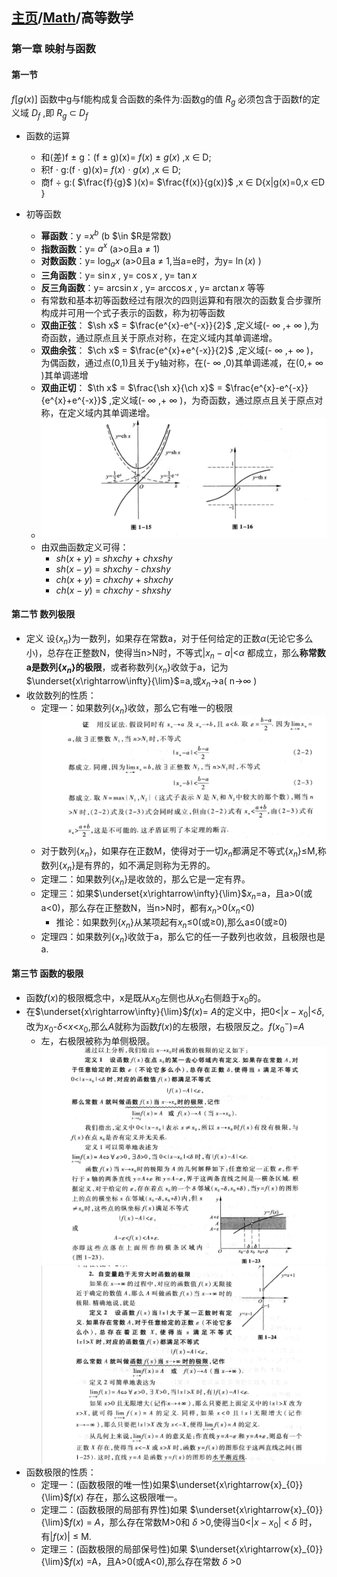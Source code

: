 <head>
    <script src="https://cdn.mathjax.org/mathjax/latest/MathJax.js?config=TeX-AMS-MML_HTMLorMML" type="text/javascript"></script>
    <script type="text/x-mathjax-config">
        MathJax.Hub.Config({
            tex2jax: {
            skipTags: ['script', 'noscript', 'style', 'textarea', 'pre'],
            inlineMath: [['$','$']]
            }
        });
    </script>
</head>

## [主页](../README.md)/[Math](./readme.md)/高等数学

### 第一章 映射与函数
#### 第一节
  $f[g(x)]$  函数中g与f能构成复合函数的条件为:函数g的值  $R_{g}$  必须包含于函数f的定义域  $D_{f}$  ,即  $R_{g}$    $\subset$  $D_{f}$    

- 函数的运算
  - 和(差)f  $\pm$  g：(f  $\pm$  g)(x)=  $f(x)$    $\pm$  $g(x)$  ,x  $\in$  D;
  - 积f  $\cdot$  g:(f  $\cdot$  g)(x)=  $f(x)$    $\cdot$    $g(x)$  ,x  $\in$  D;
  - 商f  $\div$  g:(  $\frac{f}{g}$  )(x)=  $\frac{f(x)}{g(x)}$  ,x  $\in$  D\{x|g(x)=0,x  $\in$D  }
  
- 初等函数
  - **幂函数**：y  =$x^{b}$  (b  $\in  $R是常数)
  - **指数函数**：y=  $a^{x}$  (a>o且a   $\neq$  1)
  - **对数函数**：y=  $\log_ax$  (a>0且a  $\neq$  1,当a=e时，为y=  $\ln(x)$  ) 
  - **三角函数**：y=  $\sin x$  , y=  $\cos x$  , y=  $\tan x$  
  - **反三角函数**：y=  $\arcsin x$  , y=  $\arccos x$  , y=  $\arctan x$   等等
  - 有常数和基本初等函数经过有限次的四则运算和有限次的函数复合步骤所构成并可用一个式子表示的函数，称为初等函数
  - **双曲正弦**：  $\sh x$  =  $\frac{e^{x}-e^{-x}}{2}$  ,定义域(-  $\infty$  ,+  $\infty$  ),为奇函数，通过原点且关于原点对称，在定义域内其单调递增。
  - **双曲余弦**：  $\ch x$  =  $\frac{e^{x}+e^{-x}}{2}$  ,定义域(-  $\infty$  ,+  $\infty$  )，为偶函数，通过点(0,1)且关于y轴对称，在(-  $\infty$  ,0)其单调递减，在(0,+  $\infty$  )其单调递增
  - **双曲正切**：  $\th x$  =  $\frac{\sh x}{\ch x}$  =  $\frac{e^{x}-e^{-x}}{e^{x}+e^{-x}}$  ,定义域(-  $\infty$  ,+  $\infty$  )，为奇函数，通过原点且关于原点对称，在定义域内其单调递增。
  - ![](/Math/pic/Math1.png)
  - 由双曲函数定义可得：
    -   $sh (x+y)$  =  $sh xch y$  +  $ch xsh y$  
    -   $sh (x-y)$  =  $sh xch y$  -  $ch xsh y$  
    -   $ch (x+y)$  =  $ch xch y$  +  $sh xch y$  
    -   $ch (x-y)$  =  $ch xch y$  -  $sh xsh y$  
#### 第二节 数列极限
- 定义 设{${x}_{n}$}为一数列，如果存在常数a，对于任何给定的正数$\alpha$(无论它多么小)，总存在正整数N，使得当n>N时，不等式$\lvert {x}_{n}-a\rvert$<$\alpha$ 都成立，那么**称常数a是数列{${x}_{n}$}的极限**，或者称数列{${x}_{n}$}收敛于a，记为 $\underset{x\rightarrow\infty}{\lim}$=a,或${x}_{n}$->a( n->$\infty$ )
- 收敛数列的性质：
  - 定理一：如果数列{${x}_{n}$}收敛，那么它有唯一的极限
![](/Math/pic/Math2.png)
  - 对于数列{${x}_{n}$}，如果存在正数M，使得对于一切${x}_{n}$都满足不等式{${x}_{n}$}$\le$M,称数列{${x}_{n}$}是有界的，如不满足则称为无界的。
  - 定理二：如果数列{${x}_{n}$}是收敛的，那么它是一定有界。
  - 定理三：如果$\underset{x\rightarrow\infty}{\lim}$${x}_{n}$=a，且a>0(或a<0)，那么存在正整数N，当n>N时，都有${x}_{n}$>0(${x}_{n}$<0)
    - 推论：如果数列{${x}_{n}$}从某项起有${x}_{n}$$\le$0(或$\ge$0),那么a$\le$0(或$\ge$0)
  - 定理四：如果数列{${x}_{n}$}收敛于a，那么它的任一子数列也收敛，且极限也是a.
#### 第三节 函数的极限
- 函数$f(x)$的极限概念中，x是既从${x}_{0}$左侧也从${x}_{0}$右侧趋于${x}_{0}$的。
- 在$\underset{x\rightarrow\infty}{\lim}$$f(x)$= $A$的定义中，把0<$\lvert {x}-{x}_{0}\rvert$<$\delta$,改为${x}_{0}$-$\delta$<$x$<${x}_{0}$,那么$A$就称为函数$f(x)$的左极限，右极限反之。$f({x}_{0}^{-})$=$A$
  - 左，右极限被称为单侧极限。 
![](/Math/pic/Math3.png)
![](/Math/pic/Math4.png)
- 函数极限的性质：
  - 定理一：(函数极限的唯一性)如果$\underset{x\rightarrow{x}_{0}}{\lim}$$f(x)$ 存在，那么这极限唯一。
  - 定理二：(函数极限的局部有界性)如果 $\underset{x\rightarrow{x}_{0}}{\lim}$$f(x)$ = $A$，那么存在常数M>0和 $\delta$ >0,使得当0<$\lvert {x}-{x}_{0}\rvert$ < $\delta$ 时，有$\lvert f(x)\rvert$ $\le$ M.
  - 定理三：(函数极限的局部保号性)如果 $\underset{x\rightarrow{x}_{0}}{\lim}$$f(x)$ =A，且A>0(或A<0),那么存在常数  $\delta$  >0